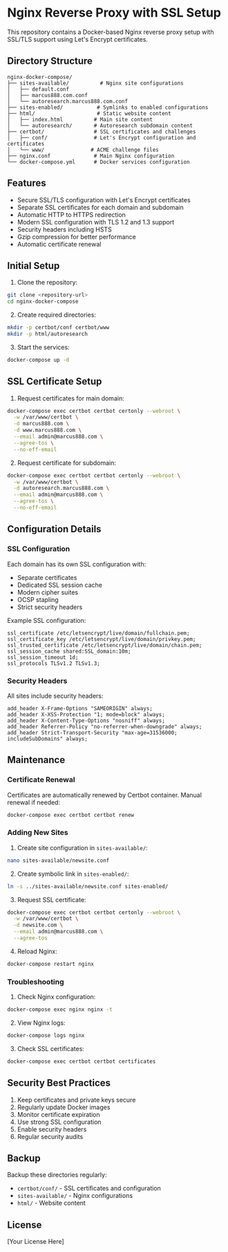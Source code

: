 # Nginx Reverse Proxy with SSL Setup

This repository contains a Docker-based Nginx reverse proxy setup with SSL/TLS support using Let's Encrypt certificates.

## Directory Structure

```
nginx-docker-compose/
├── sites-available/          # Nginx site configurations
│   ├── default.conf
│   ├── marcus888.com.conf
│   └── autoresearch.marcus888.com.conf
├── sites-enabled/           # Symlinks to enabled configurations
├── html/                    # Static website content
│   ├── index.html          # Main site content
│   └── autoresearch/       # Autoresearch subdomain content
├── certbot/                # SSL certificates and challenges
│   ├── conf/               # Let's Encrypt configuration and certificates
│   └── www/               # ACME challenge files
├── nginx.conf              # Main Nginx configuration
└── docker-compose.yml      # Docker services configuration
```

## Features

- Secure SSL/TLS configuration with Let's Encrypt certificates
- Separate SSL certificates for each domain and subdomain
- Automatic HTTP to HTTPS redirection
- Modern SSL configuration with TLS 1.2 and 1.3 support
- Security headers including HSTS
- Gzip compression for better performance
- Automatic certificate renewal

## Initial Setup

1. Clone the repository:

```bash
git clone <repository-url>
cd nginx-docker-compose
```

2. Create required directories:

```bash
mkdir -p certbot/conf certbot/www
mkdir -p html/autoresearch
```

3. Start the services:

```bash
docker-compose up -d
```

## SSL Certificate Setup

1. Request certificates for main domain:

```bash
docker-compose exec certbot certbot certonly --webroot \
  -w /var/www/certbot \
  -d marcus888.com \
  -d www.marcus888.com \
  --email admin@marcus888.com \
  --agree-tos \
  --no-eff-email
```

2. Request certificate for subdomain:

```bash
docker-compose exec certbot certbot certonly --webroot \
  -w /var/www/certbot \
  -d autoresearch.marcus888.com \
  --email admin@marcus888.com \
  --agree-tos \
  --no-eff-email
```

## Configuration Details

### SSL Configuration

Each domain has its own SSL configuration with:

- Separate certificates
- Dedicated SSL session cache
- Modern cipher suites
- OCSP stapling
- Strict security headers

Example SSL configuration:

```nginx
ssl_certificate /etc/letsencrypt/live/domain/fullchain.pem;
ssl_certificate_key /etc/letsencrypt/live/domain/privkey.pem;
ssl_trusted_certificate /etc/letsencrypt/live/domain/chain.pem;
ssl_session_cache shared:SSL_domain:10m;
ssl_session_timeout 1d;
ssl_protocols TLSv1.2 TLSv1.3;
```

### Security Headers

All sites include security headers:

```nginx
add_header X-Frame-Options "SAMEORIGIN" always;
add_header X-XSS-Protection "1; mode=block" always;
add_header X-Content-Type-Options "nosniff" always;
add_header Referrer-Policy "no-referrer-when-downgrade" always;
add_header Strict-Transport-Security "max-age=31536000; includeSubDomains" always;
```

## Maintenance

### Certificate Renewal

Certificates are automatically renewed by Certbot container. Manual renewal if needed:

```bash
docker-compose exec certbot certbot renew
```

### Adding New Sites

1. Create site configuration in `sites-available/`:

```bash
nano sites-available/newsite.conf
```

2. Create symbolic link in `sites-enabled/`:

```bash
ln -s ../sites-available/newsite.conf sites-enabled/
```

3. Request SSL certificate:

```bash
docker-compose exec certbot certbot certonly --webroot \
  -w /var/www/certbot \
  -d newsite.com \
  --email admin@marcus888.com \
  --agree-tos
```

4. Reload Nginx:

```bash
docker-compose restart nginx
```

### Troubleshooting

1. Check Nginx configuration:

```bash
docker-compose exec nginx nginx -t
```

2. View Nginx logs:

```bash
docker-compose logs nginx
```

3. Check SSL certificates:

```bash
docker-compose exec certbot certbot certificates
```

## Security Best Practices

1. Keep certificates and private keys secure
2. Regularly update Docker images
3. Monitor certificate expiration
4. Use strong SSL configuration
5. Enable security headers
6. Regular security audits

## Backup

Backup these directories regularly:

- `certbot/conf/` - SSL certificates and configuration
- `sites-available/` - Nginx configurations
- `html/` - Website content

## License

[Your License Here]
